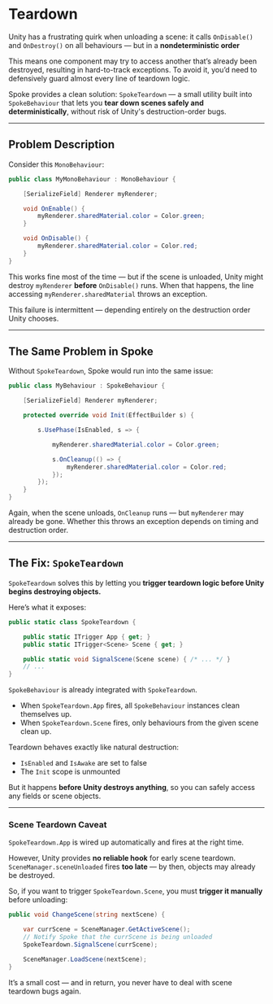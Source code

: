 # Teardown

Unity has a frustrating quirk when unloading a scene:
it calls `OnDisable()` and `OnDestroy()` on all behaviours — but in a **nondeterministic order**

This means one component may try to access another that’s already been destroyed, resulting in hard-to-track exceptions. To avoid it, you’d need to defensively guard almost every line of teardown logic.

Spoke provides a clean solution: `SpokeTeardown` — a small utility built into `SpokeBehaviour` that lets you **tear down scenes safely and deterministically**, without risk of Unity's destruction-order bugs.

---

## Problem Description

Consider this `MonoBehaviour`:

```csharp
public class MyMonoBehaviour : MonoBehaviour {

    [SerializeField] Renderer myRenderer;

    void OnEnable() {
        myRenderer.sharedMaterial.color = Color.green;
    }

    void OnDisable() {
        myRenderer.sharedMaterial.color = Color.red;
    }
}
```

This works fine most of the time — but if the scene is unloaded, Unity might destroy `myRenderer` **before** `OnDisable()` runs. When that happens, the line accessing `myRenderer.sharedMaterial` throws an exception.

This failure is intermittent — depending entirely on the destruction order Unity chooses.

---

## The Same Problem in Spoke

Without `SpokeTeardown`, Spoke would run into the same issue:

```csharp
public class MyBehaviour : SpokeBehaviour {

    [SerializeField] Renderer myRenderer;

    protected override void Init(EffectBuilder s) {

        s.UsePhase(IsEnabled, s => {

            myRenderer.sharedMaterial.color = Color.green;

            s.OnCleanup(() => {
                myRenderer.sharedMaterial.color = Color.red;
            });
        });
    }
}
```

Again, when the scene unloads, `OnCleanup` runs — but `myRenderer` may already be gone. Whether this throws an exception depends on timing and destruction order.

---

## The Fix: `SpokeTeardown`

`SpokeTeardown` solves this by letting you **trigger teardown logic before Unity begins destroying objects.**

Here’s what it exposes:

```csharp
public static class SpokeTeardown {

    public static ITrigger App { get; }
    public static ITrigger<Scene> Scene { get; }

    public static void SignalScene(Scene scene) { /* ... */ }
    // ...
}
```

`SpokeBehaviour` is already integrated with `SpokeTeardown`.

- When `SpokeTeardown.App` fires, all `SpokeBehaviour` instances clean themselves up.
- When `SpokeTeardown.Scene` fires, only behaviours from the given scene clean up.

Teardown behaves exactly like natural destruction:

- `IsEnabled` and `IsAwake` are set to false
- The `Init` scope is unmounted

But it happens **before Unity destroys anything**, so you can safely access any fields or scene objects.

---

### Scene Teardown Caveat

`SpokeTeardown.App` is wired up automatically and fires at the right time.

However, Unity provides **no reliable hook** for early scene teardown.<br>
`SceneManager.sceneUnloaded` fires **too late** — by then, objects may already be destroyed.

So, if you want to trigger `SpokeTeardown.Scene`, you must **trigger it manually** before unloading:

```csharp
public void ChangeScene(string nextScene) {

    var currScene = SceneManager.GetActiveScene();
    // Notify Spoke that the currScene is being unloaded
    SpokeTeardown.SignalScene(currScene);

    SceneManager.LoadScene(nextScene);
}
```

It’s a small cost — and in return, you never have to deal with scene teardown bugs again.

